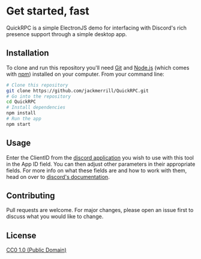 # Get started, fast

QuickRPC is a simple ElectronJS demo for interfacing with Discord's rich presence support through a simple desktop app.

## Installation

To clone and run this repository you'll need [Git](https://git-scm.com) and [Node.js](https://nodejs.org) (which comes with [npm](https://npmjs.com)) installed on your computer. From your command line:

```bash
# Clone this repository
git clone https://github.com/jackmerrill/QuickRPC.git
# Go into the repository
cd QuickRPC
# Install dependencies
npm install
# Run the app
npm start
```
## Usage
Enter the ClientID from the [discord application](https://discordapp.com/developers/applications) you wish to use with this tool in the App ID field. You can then adjust other parameters in their appropriate fields. For more info on what these fields are and how to work with them, head on over to [discord's documentation](https://discordapp.com/developers/docs/game-sdk/activities).
## Contributing
Pull requests are welcome. For major changes, please open an issue first to discuss what you would like to change.

## License
[CC0 1.0 (Public Domain)](LICENSE.md)
